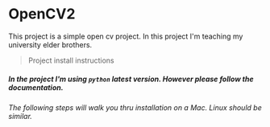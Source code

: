 # OpenCV2
This project is a simple open cv project. In this project I'm teaching my university elder brothers.

> Project install instructions
##### In the project I'm using `python` latest version. However please follow the documentation.

###### The following steps will walk you thru installation on a Mac. Linux should be similar.
